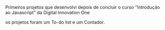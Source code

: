 Primeiros projetos que desenvolvi depois de concluir o curso "Introdução ao Javascript" da Digital Innovation One

os projetos foram um To-do list e um Contador.

